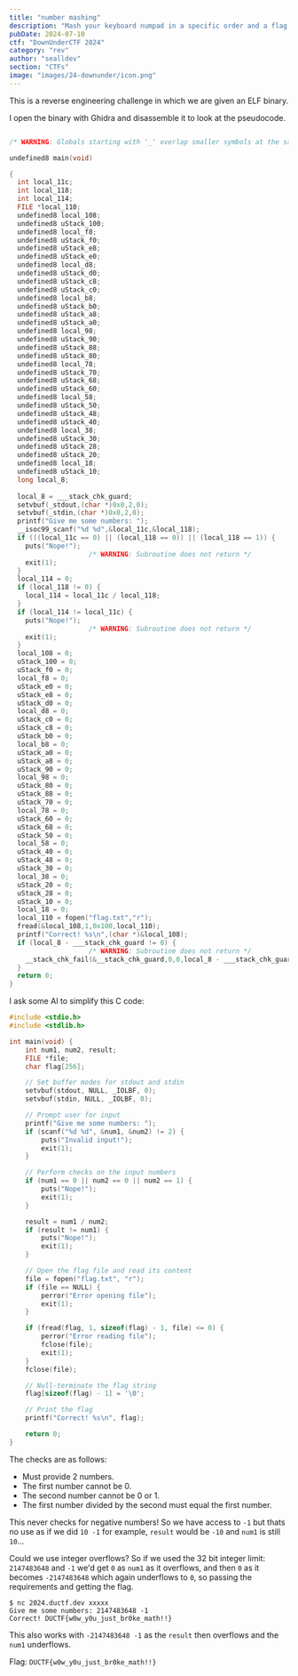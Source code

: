 ```yaml
---
title: "number mashing"
description: "Mash your keyboard numpad in a specific order and a flag might just pop out!"
pubDate: 2024-07-10
ctf: "DownUnderCTF 2024"
category: "rev"
author: "sealldev"
section: "CTFs"
image: "images/24-downunder/icon.png"
---
```




This is a reverse engineering challenge in which we are given an ELF binary.

I open the binary with Ghidra and disassemble it to look at the pseudocode.

```c

/* WARNING: Globals starting with '_' overlap smaller symbols at the same address */

undefined8 main(void)

{
  int local_11c;
  int local_118;
  int local_114;
  FILE *local_110;
  undefined8 local_108;
  undefined8 uStack_100;
  undefined8 local_f8;
  undefined8 uStack_f0;
  undefined8 uStack_e8;
  undefined8 uStack_e0;
  undefined8 local_d8;
  undefined8 uStack_d0;
  undefined8 uStack_c8;
  undefined8 uStack_c0;
  undefined8 local_b8;
  undefined8 uStack_b0;
  undefined8 uStack_a8;
  undefined8 uStack_a0;
  undefined8 local_98;
  undefined8 uStack_90;
  undefined8 uStack_88;
  undefined8 uStack_80;
  undefined8 local_78;
  undefined8 uStack_70;
  undefined8 uStack_68;
  undefined8 uStack_60;
  undefined8 local_58;
  undefined8 uStack_50;
  undefined8 uStack_48;
  undefined8 uStack_40;
  undefined8 local_38;
  undefined8 uStack_30;
  undefined8 uStack_28;
  undefined8 uStack_20;
  undefined8 local_18;
  undefined8 uStack_10;
  long local_8;
  
  local_8 = ___stack_chk_guard;
  setvbuf(_stdout,(char *)0x0,2,0);
  setvbuf(_stdin,(char *)0x0,2,0);
  printf("Give me some numbers: ");
  __isoc99_scanf("%d %d",&local_11c,&local_118);
  if (((local_11c == 0) || (local_118 == 0)) || (local_118 == 1)) {
    puts("Nope!");
                    /* WARNING: Subroutine does not return */
    exit(1);
  }
  local_114 = 0;
  if (local_118 != 0) {
    local_114 = local_11c / local_118;
  }
  if (local_114 != local_11c) {
    puts("Nope!");
                    /* WARNING: Subroutine does not return */
    exit(1);
  }
  local_108 = 0;
  uStack_100 = 0;
  uStack_f0 = 0;
  local_f8 = 0;
  uStack_e0 = 0;
  uStack_e8 = 0;
  uStack_d0 = 0;
  local_d8 = 0;
  uStack_c0 = 0;
  uStack_c8 = 0;
  uStack_b0 = 0;
  local_b8 = 0;
  uStack_a0 = 0;
  uStack_a8 = 0;
  uStack_90 = 0;
  local_98 = 0;
  uStack_80 = 0;
  uStack_88 = 0;
  uStack_70 = 0;
  local_78 = 0;
  uStack_60 = 0;
  uStack_68 = 0;
  uStack_50 = 0;
  local_58 = 0;
  uStack_40 = 0;
  uStack_48 = 0;
  uStack_30 = 0;
  local_38 = 0;
  uStack_20 = 0;
  uStack_28 = 0;
  uStack_10 = 0;
  local_18 = 0;
  local_110 = fopen("flag.txt","r");
  fread(&local_108,1,0x100,local_110);
  printf("Correct! %s\n",(char *)&local_108);
  if (local_8 - ___stack_chk_guard != 0) {
                    /* WARNING: Subroutine does not return */
    __stack_chk_fail(&__stack_chk_guard,0,0,local_8 - ___stack_chk_guard);
  }
  return 0;
}
```

I ask some AI to simplify this C code:
```c
#include <stdio.h>
#include <stdlib.h>

int main(void) {
    int num1, num2, result;
    FILE *file;
    char flag[256];

    // Set buffer modes for stdout and stdin
    setvbuf(stdout, NULL, _IOLBF, 0);
    setvbuf(stdin, NULL, _IOLBF, 0);

    // Prompt user for input
    printf("Give me some numbers: ");
    if (scanf("%d %d", &num1, &num2) != 2) {
        puts("Invalid input!");
        exit(1);
    }

    // Perform checks on the input numbers
    if (num1 == 0 || num2 == 0 || num2 == 1) {
        puts("Nope!");
        exit(1);
    }

    result = num1 / num2;
    if (result != num1) {
        puts("Nope!");
        exit(1);
    }

    // Open the flag file and read its content
    file = fopen("flag.txt", "r");
    if (file == NULL) {
        perror("Error opening file");
        exit(1);
    }

    if (fread(flag, 1, sizeof(flag) - 1, file) <= 0) {
        perror("Error reading file");
        fclose(file);
        exit(1);
    }
    fclose(file);

    // Null-terminate the flag string
    flag[sizeof(flag) - 1] = '\0';

    // Print the flag
    printf("Correct! %s\n", flag);

    return 0;
}
```

The checks are as follows:
- Must provide 2 numbers.
- The first number cannot be 0.
- The second number cannot be 0 or 1.
- The first number divided by the second must equal the first number.

This never checks for negative numbers! So we have access to `-1` but thats no use as if we did `10 -1` for example, `result` would be `-10` and `num1` is still `10`...

Could we use integer overflows? So if we used the 32 bit integer limit: `2147483648` and `-1` we'd get `0` as `num1` as it overflows, and then `0` as it becomes `-2147483648` which again underflows to `0`, so passing the requirements and getting the flag.

```
$ nc 2024.ductf.dev xxxxx
Give me some numbers: 2147483648 -1
Correct! DUCTF{w0w_y0u_just_br0ke_math!!}
```

This also works with `-2147483648 -1` as the `result` then overflows and the `num1` underflows.

Flag: `DUCTF{w0w_y0u_just_br0ke_math!!}`